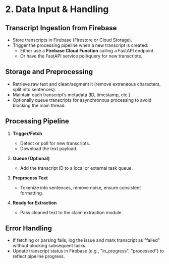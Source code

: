 # 2. Data Input & Handling

## Transcript Ingestion from Firebase
- Store transcripts in Firebase (Firestore or Cloud Storage).
- Trigger the processing pipeline when a new transcript is created:
  - Either use a **Firebase Cloud Function** calling a FastAPI endpoint.
  - Or have the FastAPI service poll/query for new transcripts.

## Storage and Preprocessing
- Retrieve raw text and clean/segment it (remove extraneous characters, split into sentences).
- Maintain each transcript’s metadata (ID, timestamp, etc.).
- Optionally queue transcripts for asynchronous processing to avoid blocking the main thread.

## Processing Pipeline
1. **Trigger/Fetch**  
   - Detect or poll for new transcripts.
   - Download the text payload.

2. **Queue (Optional)**  
   - Add the transcript ID to a local or external task queue.

3. **Preprocess Text**  
   - Tokenize into sentences, remove noise, ensure consistent formatting.

4. **Ready for Extraction**  
   - Pass cleaned text to the claim extraction module.

## Error Handling
- If fetching or parsing fails, log the issue and mark transcript as "failed" without blocking subsequent tasks.
- Update transcript status in Firebase (e.g., "in_progress", "processed") to reflect pipeline progress.
